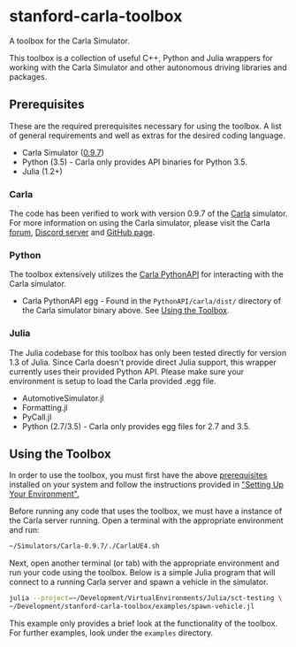 # stanford-carla-toolbox

A toolbox for the Carla Simulator.

This toolbox is a collection of useful C++, Python and Julia wrappers for
working with the Carla Simulator and other autonomous driving libraries and
packages.


## Prerequisites

These are the required prerequisites necessary for using the toolbox. A list of
general requirements and well as extras for the desired coding language.

* Carla Simulator ([0.9.7](https://github.com/carla-simulator/carla/releases/tag/0.9.7))
* Python (3.5) - Carla only provides API binaries for Python 3.5.
* Julia (1.2+)

### Carla

The code has been verified to work with version 0.9.7 of the
[Carla](http://carla.org/) simulator. For more information on using the Carla
simulator, please visit the Carla [forum](https://forum.carla.org/),
[Discord server](https://discord.gg/8kqACuC) and
[GitHub page](https://github.com/carla-simulator/carla).

### Python

The toolbox extensively utilizes the
[Carla PythonAPI](https://carla.readthedocs.io/en/latest/) for interacting with
the Carla simulator.

* Carla PythonAPI egg - Found in the `PythonAPI/carla/dist/` directory of the
  Carla simulator binary above. See [Using the Toolbox](#using-the-toolbox).

### Julia

The Julia codebase for this toolbox has only been tested directly for version
1.3 of Julia. Since Carla doesn't provide direct Julia support, this wrapper
currently uses their provided Python API. Please make sure your environment is
setup to load the Carla provided .egg file.

* AutomotiveSimulator.jl
* Formatting.jl
* PyCall.jl
* Python (2.7/3.5) - Carla only provides egg files for 2.7 and 3.5.

## Using the Toolbox

In order to use the toolbox, you must first have the above
[prerequisites](#prerequisites) installed on your system and follow the
instructions provided in
["Setting Up Your Environment".](Setup.md#setting-up-your-environment)

Before running any code that uses the toolbox, we must have a instance of the
Carla server running. Open a terminal with the appropriate environment and run:

```bash
~/Simulators/Carla-0.9.7/./CarlaUE4.sh
```

Next, open another terminal (or tab) with the appropriate environment and run
your code using the toolbox. Below is a simple Julia program that will connect
to a running Carla server and spawn a vehicle in the simulator.

```bash
julia --project=~/Development/VirtualEnvironments/Julia/sct-testing \
~/Development/stanford-carla-toolbox/examples/spawn-vehicle.jl
```

This example only provides a brief look at the functionality of the toolbox. For
further examples, look under the `examples` directory.